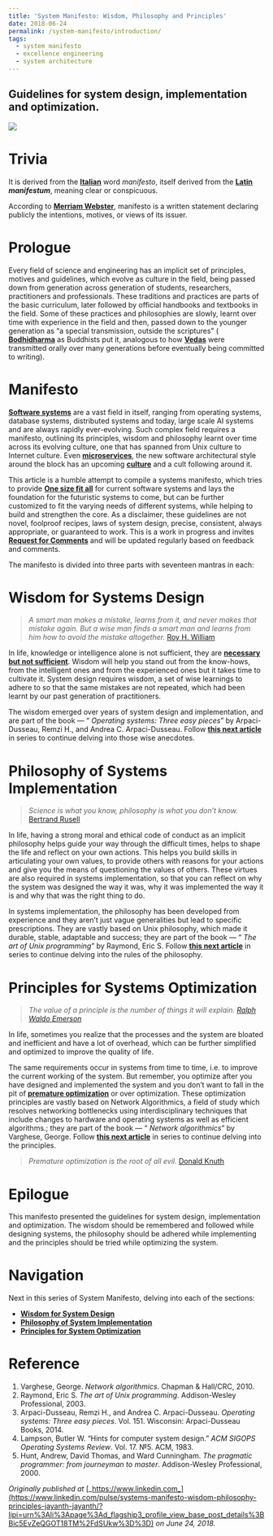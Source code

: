 ```yaml
---
title: 'System Manifesto: Wisdom, Philosophy and Principles'
date: 2018-06-24
permalink: /system-manifesto/introduction/
tags:
  - system manifesto
  - excellence engineering
  - system architecture
---
```


Guidelines for system design, implementation and optimization.
--------------------------------------------------------------

![](https://miro.medium.com/max/1400/0*B5PZrQxKN8y-DWzF)

Trivia
======

It is derived from the [**Italian**](https://en.wikipedia.org/wiki/Italian_language) word _manifesto_, itself derived from the [**Latin**](https://en.wikipedia.org/wiki/Latin) **_manifestum_**, meaning clear or conspicuous.

According to [**Merriam Webster**](https://www.merriam-webster.com/dictionary/manifesto), manifesto is a written statement declaring publicly the intentions, motives, or views of its issuer.

Prologue
========

Every field of science and engineering has an implicit set of principles, motives and guidelines, which evolve as culture in the field, being passed down from generation across generation of students, researchers, practitioners and professionals. These traditions and practices are parts of the basic curriculum, later followed by official handbooks and textbooks in the field. Some of these practices and philosophies are slowly, learnt over time with experience in the field and then, passed down to the younger generation as “a special transmission, outside the scriptures” ( [**Bodhidharma**](https://en.wikipedia.org/wiki/Bodhidharma) as Buddhists put it, analogous to how [**Vedas**](https://www.ancient.eu/The_Vedas/) were transmitted orally over many generations before eventually being committed to writing).

Manifesto
=========

[**Software systems**](https://en.wikipedia.org/wiki/Software_system) are a vast field in itself, ranging from operating systems, database systems, distributed systems and today, large scale AI systems and are always rapidly ever-evolving. Such complex field requires a manifesto, outlining its principles, wisdom and philosophy learnt over time across its evolving culture, one that has spanned from Unix culture to Internet culture. Even [**microservices**](http://microservices.io/), the new software architectural style around the block has an upcoming [**culture**](https://www.oreilly.com/ideas/three-pillars-of-microservice-culture) and a cult following around it.

This article is a humble attempt to compile a systems manifesto, which tries to provide [**One size fit all**](https://en.wikipedia.org/wiki/One_size_fits_all) for current software systems and lays the foundation for the futuristic systems to come, but can be further customized to fit the varying needs of different systems, while helping to build and strengthen the core. As a disclaimer, these guidelines are not novel, foolproof recipes, laws of system design, precise, consistent, always appropriate, or guaranteed to work. This is a work in progress and invites [**Request for Comments**](https://en.wikipedia.org/wiki/Request_for_Comments) and will be updated regularly based on feedback and comments.

The manifesto is divided into three parts with seventeen mantras in each:

Wisdom for Systems Design
=========================

> _A smart man makes a mistake, learns from it, and never makes that mistake again. But a wise man finds a smart man and learns from him how to avoid the mistake altogether._ [Roy H. William](https://en.wikipedia.org/wiki/Roy_H._Williams)

In life, knowledge or intelligence alone is not sufficient, they are [**necessary but not sufficient**](https://en.wikipedia.org/wiki/Necessity_and_sufficiency). Wisdom will help you stand out from the know-hows, from the intelligent ones and from the experienced ones but it takes time to cultivate it. System design requires wisdom, a set of wise learnings to adhere to so that the same mistakes are not repeated, which had been learnt by our past generation of practitioners.

The wisdom emerged over years of system design and implementation, and are part of the book — “ _Operating systems: Three easy pieces_” by Arpaci-Dusseau, Remzi H., and Andrea C. Arpaci-Dusseau. Follow [**this next article**](https://www.linkedin.com/pulse/wisdom-systems-design-jayanth-jayanth/?published=t) in series to continue delving into those wise anecdotes.

Philosophy of Systems Implementation
====================================

> _Science is what you know, philosophy is what you don’t know._ [Bertrand Rusell](https://en.wikipedia.org/wiki/Bertrand_Russell)

In life, having a strong moral and ethical code of conduct as an implicit philosophy helps guide your way through the difficult times, helps to shape the life and reflect on your own actions. This helps you build skills in articulating your own values, to provide others with reasons for your actions and give you the means of questioning the values of others. These virtues are also required in systems implementation, so that you can reflect on why the system was designed the way it was, why it was implemented the way it is and why that was the right thing to do.

In systems implementation, the philosophy has been developed from experience and they aren’t just vague generalities but lead to specific prescriptions. They are vastly based on Unix philosophy, which made it durable, stable, adaptable and success; they are part of the book — “ _The art of Unix programming_” by Raymond, Eric S. Follow [**this next article**](https://www.linkedin.com/pulse/philosophy-systems-implementation-jayanth-jayanth/?published=t) in series to continue delving into the rules of the philosophy.

Principles for Systems Optimization
===================================

> _The value of a principle is the number of things it will explain._ [_Ralph Waldo Emerson_](https://en.wikipedia.org/wiki/Ralph_Waldo_Emerson)

In life, sometimes you realize that the processes and the system are bloated and inefficient and have a lot of overhead, which can be further simplified and optimized to improve the quality of life.

The same requirements occur in systems from time to time, i.e. to improve the current working of the system. But remember, you optimize after you have designed and implemented the system and you don’t want to fall in the pit of [**premature optimization**](http://wiki.c2.com/?PrematureOptimization) or over optimization. These optimization principles are vastly based on Network Algorithmics, a field of study which resolves networking bottlenecks using interdisciplinary techniques that include changes to hardware and operating systems as well as efficient algorithms.; they are part of the book — “ _Network algorithmics_” by Varghese, George. Follow [**this next article**](https://www.linkedin.com/pulse/principles-systems-optimization-jayanth-jayanth/?published=t) in series to continue delving into the principles.

> _Premature optimization is the root of all evil._ [Donald Knuth](https://en.wikipedia.org/wiki/Donald_Knuth)

Epilogue
========

This manifesto presented the guidelines for system design, implementation and optimization. The wisdom should be remembered and followed while designing systems, the philosophy should be adhered while implementing and the principles should be tried while optimizing the system.

Navigation
==========

Next in this series of System Manifesto, delving into each of the sections:

*   [**Wisdom for System Design**](https://medium.com/@jayanthj/wisdom-for-systems-design-cc3e04ab6d81)
*   [**Philosophy of System Implementation**](https://medium.com/@jayanthj/philosophy-of-systems-implementation-a24ec5233cf4)
*   [**Principles for System Optimization**](https://medium.com/@jayanthj/principles-for-systems-optimization-61226f140fca)

Reference
=========

1.  Varghese, George. _Network algorithmics_. Chapman & Hall/CRC, 2010.
2.  Raymond, Eric S. _The art of Unix programming_. Addison-Wesley Professional, 2003.
3.  Arpaci-Dusseau, Remzi H., and Andrea C. Arpaci-Dusseau. _Operating systems: Three easy pieces_. Vol. 151. Wisconsin: Arpaci-Dusseau Books, 2014.
4.  Lampson, Butler W. “Hints for computer system design.” _ACM SIGOPS Operating Systems Review_. Vol. 17. №5. ACM, 1983.
5.  Hunt, Andrew, David Thomas, and Ward Cunningham. _The pragmatic programmer: from journeyman to master_. Addison-Wesley Professional, 2000.

_Originally published at_ [_https://www.linkedin.com_](https://www.linkedin.com/pulse/systems-manifesto-wisdom-philosophy-principles-jayanth-jayanth/?lipi=urn%3Ali%3Apage%3Ad_flagship3_profile_view_base_post_details%3BBic5EvZeQGOT18TM%2FdSUkw%3D%3D) _on June 24, 2018._
